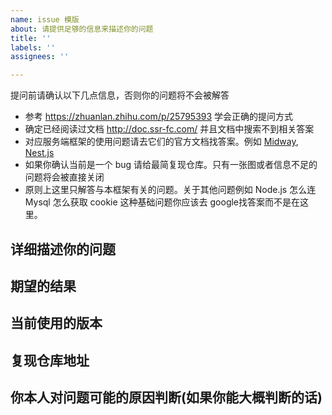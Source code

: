 ```yaml
---
name: issue 模版
about: 请提供足够的信息来描述你的问题
title: ''
labels: ''
assignees: ''

---
```


提问前请确认以下几点信息，否则你的问题将不会被解答

- 参考 https://zhuanlan.zhihu.com/p/25795393 学会正确的提问方式
- 确定已经阅读过文档 http://doc.ssr-fc.com/ 并且文档中搜索不到相关答案
- 对应服务端框架的使用问题请去它们的官方文档找答案。例如 [Midway](https://midwayjs.org/), [Nest.js](https://nestjs.com/)
- 如果你确认当前是一个 bug 请给最简复现仓库。只有一张图或者信息不足的问题将会被直接关闭
- 原则上这里只解答与本框架有关的问题。关于其他问题例如 Node.js 怎么连 Mysql 怎么获取 cookie 这种基础问题你应该去 google找答案而不是在这里。

## 详细描述你的问题


## 期望的结果


## 当前使用的版本

## 复现仓库地址


## 你本人对问题可能的原因判断(如果你能大概判断的话)
